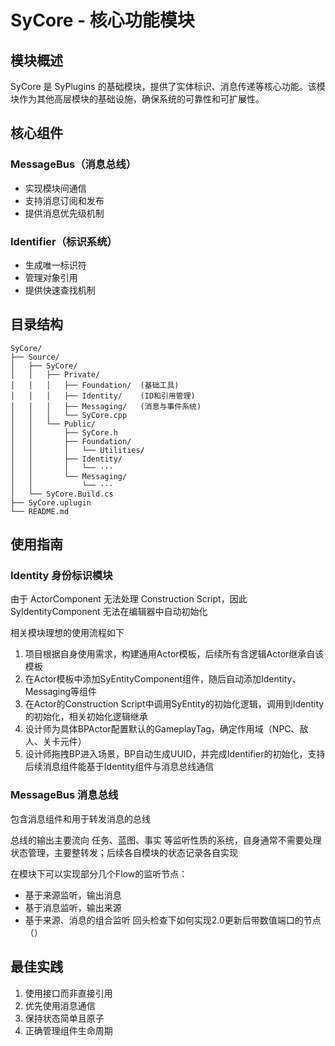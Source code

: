 # SyCore - 核心功能模块

## 模块概述
SyCore 是 SyPlugins 的基础模块，提供了实体标识、消息传递等核心功能。该模块作为其他高层模块的基础设施，确保系统的可靠性和可扩展性。

## 核心组件

### MessageBus（消息总线）
- 实现模块间通信
- 支持消息订阅和发布
- 提供消息优先级机制

### Identifier（标识系统）
- 生成唯一标识符
- 管理对象引用
- 提供快速查找机制


## 目录结构

```tree
SyCore/
├── Source/
│   ├── SyCore/
│   │   ├── Private/
│   │   │   ├── Foundation/  (基础工具)
│   │   │   ├── Identity/    (ID和引用管理)
│   │   │   ├── Messaging/   (消息与事件系统)
│   │   │   └── SyCore.cpp
│   │   └── Public/
│   │       ├── SyCore.h
│   │       ├── Foundation/
│   │       │   └── Utilities/
│   │       ├── Identity/
│   │       │   └── ···
│   │       └── Messaging/
│   │           └── ···
│   └── SyCore.Build.cs
├── SyCore.uplugin
└── README.md
```


## 使用指南

### Identity 身份标识模块

由于 ActorComponent 无法处理 Construction Script，因此 SyIdentityComponent 无法在编辑器中自动初始化


相关模块理想的使用流程如下
1. 项目根据自身使用需求，构建通用Actor模板，后续所有含逻辑Actor继承自该模板
2. 在Actor模板中添加SyEntityComponent组件，随后自动添加Identity、Messaging等组件
3. 在Actor的Construction Script中调用SyEntity的初始化逻辑，调用到Identity的初始化，相关初始化逻辑继承
4. 设计师为具体BPActor配置默认的GameplayTag，确定作用域（NPC、敌人、关卡元件）
5. 设计师拖拽BP进入场景，BP自动生成UUID，并完成Identifier的初始化，支持后续消息组件能基于Identity组件与消息总线通信


### MessageBus 消息总线

包含消息组件和用于转发消息的总线

总线的输出主要流向 任务、蓝图、事实 等监听性质的系统，自身通常不需要处理状态管理，主要整转发；后续各自模块的状态记录各自实现

在模块下可以实现部分几个Flow的监听节点：
- 基于来源监听，输出消息
- 基于消息监听，输出来源
- 基于来源、消息的组合监听
回头检查下如何实现2.0更新后带数值端口的节点（）


## 最佳实践
1. 使用接口而非直接引用
2. 优先使用消息通信
3. 保持状态简单且原子
4. 正确管理组件生命周期
